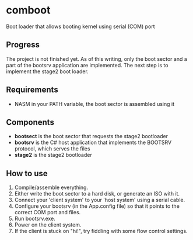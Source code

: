 # comboot
Boot loader that allows booting kernel using serial (COM) port

## Progress

The project is not finished yet. As of this writing, only the boot sector and a part of the bootsrv application are implemented. The 
next step is to implement the stage2 boot loader.

## Requirements

 * NASM in your PATH variable, the boot sector is assembled using it
 
## Components

 * __bootsect__ is the boot sector that requests the stage2 bootloader
 * __bootsrv__ is the C# host application that implements the BOOTSRV protocol, which serves the files
 * __stage2__ is the stage2 bootloader
 
## How to use

 1. Compile/assemble everything.
 2. Either write the boot sector to a hard disk, or generate an ISO with it.
 3. Connect your 'client system' to your 'host system' using a serial cable.
 4. Configure your bootsrv (in the App.config file) so that it points to the correct COM port and files.
 5. Run bootsrv.exe.
 6. Power on the client system.
 7. If the client is stuck on "hi!", try fiddling with some flow control settings.
 

 